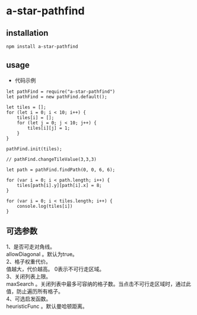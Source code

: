 a-star-pathfind
===========================


## installation

```bash
npm install a-star-pathfind
```

## usage

* 代码示例
```
let pathFind = require("a-star-pathfind")
let pathFind = new pathFind.default();

let tiles = [];
for (let i = 0; i < 10; i++) {
    tiles[i] = [];
    for (let j = 0; j < 10; j++) {
        tiles[i][j] = 1;
    }
}

pathFind.init(tiles);

// pathFind.changeTileValue(3,3,3)

let path = pathFind.findPath(0, 0, 6, 6);

for (var i = 0; i < path.length; i++) {
    tiles[path[i].y][path[i].x] = 8;
}

for (var i = 0; i < tiles.length; i++) {
    console.log(tiles[i])
}
```
## 可选参数<br>
1、是否可走对角线。<br>
  allowDiagonal 。默认为true。<br>
2、格子权重代价。<br>
  值越大，代价越高。 0表示不可行走区域。<br>
3、关闭列表上限。<br>
  maxSearch 。关闭列表中最多可容纳的格子数。当点击不可行走区域时，通过此值，防止遍历所有格子。<br>
4、可选启发函数。<br>
  heuristicFunc 。默认曼哈顿距离。<br>